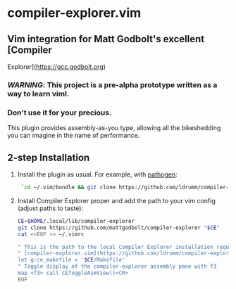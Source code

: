 # compiler-explorer.vim

## Vim integration for Matt Godbolt's excellent [Compiler
Explorer](https://gcc.godbolt.org)

### *WARNING*: This project is a pre-alpha prototype written as a way to learn viml.
### Don't use it for your precious.

This plugin provides assembly-as-you type, allowing all the bikeshedding you can
imagine in the name of performance.

## 2-step Installation

1. Install the plugin as usual. For example, with
   [pathogen](https://github.com/tpope/pathogen.vim):
   ```bash
    `cd ~/.vim/bundle && git clone https://github.com/ldrumm/compiler-explorer.vim`
    ```
2. Install Compiler Explorer proper and add the path to your vim config (adjust
   paths to taste):
    ```bash
    CE=$HOME/.local/lib/compiler-explorer
    git clone https://github.com/mattgodbolt/compiler-explorer "$CE"
    cat <<EOF >> ~/.vimrc

    " This is the path to the local Compiler Explorer installation required by
    " [compiler-explorer.vim](https://github.com/ldrumm/compiler-explorer.vim
    let g:ce_makefile = '$CE/Makefile'
    " Toggle display of the compiler-explorer assembly pane with f3
    map <f3> call CEToggleAsmView()<CR>
    EOF
